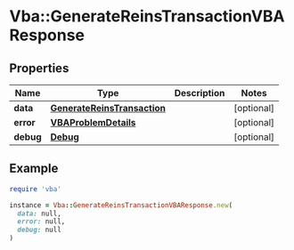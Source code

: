 # Vba::GenerateReinsTransactionVBAResponse

## Properties

| Name | Type | Description | Notes |
| ---- | ---- | ----------- | ----- |
| **data** | [**GenerateReinsTransaction**](GenerateReinsTransaction.md) |  | [optional] |
| **error** | [**VBAProblemDetails**](VBAProblemDetails.md) |  | [optional] |
| **debug** | [**Debug**](Debug.md) |  | [optional] |

## Example

```ruby
require 'vba'

instance = Vba::GenerateReinsTransactionVBAResponse.new(
  data: null,
  error: null,
  debug: null
)
```


